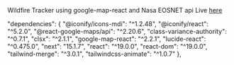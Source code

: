 Wildfire Tracker using google-map-react and Nasa EOSNET api
Live [here](https://wildifiretracker.netlify.app/)

"dependencies": {
    "@iconify/icons-mdi": "^1.2.48",
    "@iconify/react": "^5.2.0",
    "@react-google-maps/api": "^2.20.6",
    "class-variance-authority": "^0.7.1",
    "clsx": "^2.1.1",
    "google-map-react": "^2.2.1",
    "lucide-react": "^0.475.0",
    "next": "15.1.7",
    "react": "^19.0.0",
    "react-dom": "^19.0.0",
    "tailwind-merge": "^3.0.1",
    "tailwindcss-animate": "^1.0.7"
  },


